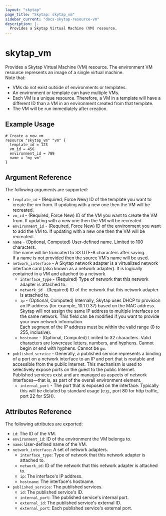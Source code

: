 ```yaml
---
layout: "skytap"
page_title: "Skytap: skytap_vm"
sidebar_current: "docs-skytap-resource-vm"
description: |-
  Provides a Skytap Virtual Machine (VM) resource.
---
```


# skytap\_vm

Provides a Skytap Virtual Machine (VM) resource. The environment VM resource represents an image of a single virtual machine.
<br/>Note that:
* VMs do not exist outside of environments or templates.
* An environment or template can have multiple VMs.
* Each VM is a unique resource. Therefore, a VM in a template will have a different ID than a VM in an environment created from that template.
* The VM will be run immediately after creation.

## Example Usage


```hcl
# Create a new vm
resource "skytap_vm" "vm" {
  template_id = 123
  vm_id = 456
  environment_id = 789
  name = "my vm"
}
```

## Argument Reference

The following arguments are supported:

* `template_id` - (Required, Force New) ID of the template you want to create the vm from. If updating with a new one then the VM will be recreated.
* `vm_id` - (Required, Force New) ID of the VM you want to create the VM from. If updating with a new one then the VM will be recreated.
* `environment_id` - (Required, Force New) ID of the environment you want to add the VM to. If updating with a new one then the VM will be recreated.
* `name` - (Optional, Computed) User-defined name. Limited to 100 characters. 
<br/>The name will be truncated to 33 UTF-8 characters after saving. 
<br/>If a name is not provided then the source VM's name will be used.
* `network_interface` - A Skytap network adapter is a virtualized network interface card (also known as a network adapter). It is logically contained in a VM and attached to a network.
  * `interface_type` - (Required) Type of network that this network adapter is attached to.
  * `network_id` - (Required) ID of the network that this network adapter is attached to.
  *	`ip` - (Optional, Computed) Internally, Skytap uses DHCP to provision an IP address (for example, 10.1.0.37) based on the MAC address. Skytap will not assign the same IP address to multiple interfaces on the same network. This field can be modified if you want to provide your own network information.
                                <br/>Each segment of the IP address must be within the valid range (0 to 255, inclusive).
  * `hostname` - (Optional, Computed) Limited to 32 characters. Valid characters are lowercase letters, numbers, and hyphens. Cannot begin or end with hyphens. Cannot be `gw`.
* `published_service` - Generally, a published service represents a binding of a port on a network interface to an IP and port that is routable and accessible from the public Internet. This mechanism is used to selectively expose ports on the guest to the public Internet.
                        <br/>Published services exist and are managed as aspects of network interfaces—that is, as part of the overall environment element.
  * `internal_port` - The port that is exposed on the interface. Typically this will be dictated by standard usage (e.g., port 80 for http traffic, port 22 for SSH).

## Attributes Reference

The following attributes are exported:

* `id`: The ID of the VM.
* `environment_id`: ID of the environment the VM belongs to. 
* `name`: User-defined name of the VM.
* `network_interface`: A set of network adapters.
  * `interface_type`: Type of network that this network adapter is attached to.
  * `network_id`: ID of the network that this network adapter is attached to.
  *	`ip`: The interface's IP address.
  * `hostname`: The interface's hostname.
* `published_service`: The published services.
  * `id`: The published service's ID.
  * `internal_port`: The published service's internal port.
  * `external_id`: The published service's external ID.
  * `external_port`: Each published service's external port.
